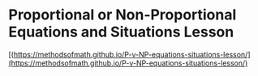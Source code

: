# Proportional or Non-Proportional Equations and Situations Lesson
[(https://methodsofmath.github.io/P-v-NP-equations-situations-lesson/](https://methodsofmath.github.io/P-v-NP-equations-situations-lesson/)
